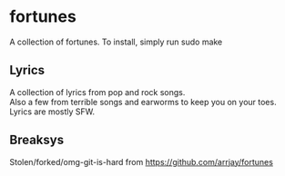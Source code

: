 fortunes
========
A collection of fortunes.
To install, simply run sudo make

## Lyrics ##
A collection of lyrics from pop and rock songs.  
Also a few from terrible songs and earworms to keep you on your toes.	
Lyrics are mostly SFW.

## Breaksys ##
Stolen/forked/omg-git-is-hard from https://github.com/arrjay/fortunes
